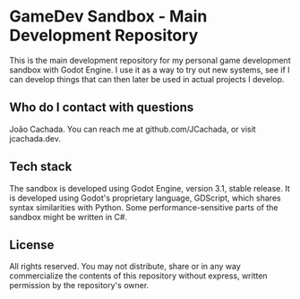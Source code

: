 # GameDev Sandbox - Main Development Repository

This is the main development repository for my personal game development sandbox with Godot Engine. I use it as a way to try out new systems, see if I can develop things that can then later be used in actual projects I develop.

## Who do I contact with questions

João Cachada. You can reach me at github.com/JCachada, or visit jcachada.dev. 

## Tech stack

The sandbox is developed using Godot Engine, version 3.1, stable release. It is developed using Godot's proprietary language, GDScript, which shares syntax similarities with Python. Some performance-sensitive parts of the sandbox might be written in C#.

## License

All rights reserved. You may not distribute, share or in any way commercialize the contents of this repository without express, written permission by the repository's owner. 